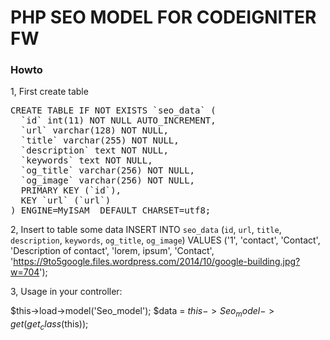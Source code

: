# PHP SEO MODEL FOR CODEIGNITER FW

<h3>Howto</h3>

1, First create table
<pre>
CREATE TABLE IF NOT EXISTS `seo_data` (
  `id` int(11) NOT NULL AUTO_INCREMENT,
  `url` varchar(128) NOT NULL,
  `title` varchar(255) NOT NULL,
  `description` text NOT NULL,
  `keywords` text NOT NULL,
  `og_title` varchar(256) NOT NULL,
  `og_image` varchar(256) NOT NULL,
  PRIMARY KEY (`id`),
  KEY `url` (`url`)
) ENGINE=MyISAM  DEFAULT CHARSET=utf8;
</pre>
2, Insert to table some data
INSERT INTO `seo_data` 
(`id`, `url`, `title`, `description`, `keywords`, `og_title`, `og_image`) 
VALUES 
('1', 'contact', 'Contact', 'Description of contact', 'lorem, ipsum', 'Contact', 'https://9to5google.files.wordpress.com/2014/10/google-building.jpg?w=704');

3, Usage
in your controller:

$this->load->model('Seo_model');
$data = $this->Seo_model->get(get_class($this));
